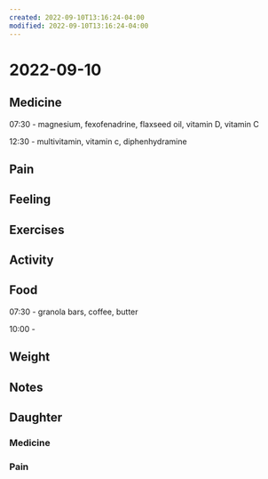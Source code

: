 ```yaml
---
created: 2022-09-10T13:16:24-04:00
modified: 2022-09-10T13:16:24-04:00
---
```


# 2022-09-10

## Medicine

07:30 - magnesium, fexofenadrine, flaxseed oil, vitamin D, vitamin C

12:30 - multivitamin, vitamin c, diphenhydramine 

## Pain


## Feeling


## Exercises


## Activity


## Food

07:30 - granola bars, coffee, butter

10:00 - 

## Weight


## Notes


## Daughter


### Medicine


### Pain
